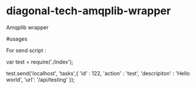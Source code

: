 # diagonal-tech-amqplib-wrapper
Amqplib wrapper

#usages

For send script : 

var test = require('./index');

test.send('localhost', 'tasks',{
    'id' : 122,
    'action' : 'test',
    'descripiton' : 'Hello world',
    'url': '/api/testing'
});

